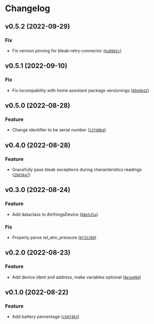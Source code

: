 # Changelog

<!--next-version-placeholder-->

## v0.5.2 (2022-09-29)
### Fix
* Fix version pinning for bleak-retry-connector ([`6a8982c`](https://github.com/vincegio/airthings-ble/commit/6a8982c87cfcfb37b8ea1f9bad878444cc025c0a))

## v0.5.1 (2022-09-10)
### Fix
* Fix incompability with home assistant package versionings ([`0949bd2`](https://github.com/vincegio/airthings-ble/commit/0949bd28c7495264be55da4b9f1997cae2b391e5))

## v0.5.0 (2022-08-28)
### Feature
* Change identifier to be serial number ([`13fd0bd`](https://github.com/vincegio/airthings-ble/commit/13fd0bda1bd544b8a3c7d39baa187d5b7127599a))

## v0.4.0 (2022-08-28)
### Feature
* Gracefully pass bleak exceptions during characteristics readings ([`29d38a7`](https://github.com/vincegio/airthings-ble/commit/29d38a754b0ad8a2390d7d17b626061e29f135ba))

## v0.3.0 (2022-08-24)
### Feature
* Add dataclass to AirthingsDevice ([`88e525a`](https://github.com/vincegio/airthings-ble/commit/88e525ae9e00ce707f316785538aedc0d7b9dcaa))

### Fix
* Properly parse rel_atm_pressure ([`8f32209`](https://github.com/vincegio/airthings-ble/commit/8f3220948e2e74f7957890c81ada04aa9925c196))

## v0.2.0 (2022-08-23)
### Feature
* Add device ident and address, make variables optional ([`0e1e80d`](https://github.com/vincegio/airthings-ble/commit/0e1e80d78c1a400c773e37d3982614d3c246b607))

## v0.1.0 (2022-08-22)
### Feature
* Add battery percentage ([`cb8f4b3`](https://github.com/vincegio/airthings-ble/commit/cb8f4b34506d8143cda0f9b3854da825829327e9))
